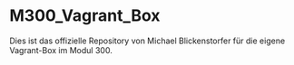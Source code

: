 # M300_Vagrant_Box
Dies ist das offizielle Repository von Michael Blickenstorfer für die eigene Vagrant-Box im Modul 300. 
